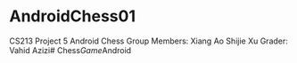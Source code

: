 # AndroidChess01

CS213 Project 5 Android Chess
Group Members:
Xiang Ao
Shijie Xu
Grader:
Vahid Azizi#   C h e s s _ G a m e _ A n d r o i d  
 